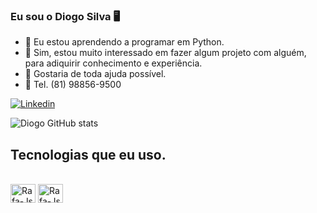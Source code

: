 
### Eu sou o Diogo Silva 🖥️

- 🌱 Eu estou aprendendo a programar em Python.
- 👯 Sim, estou muito interessado em fazer algum projeto com alguém, para adiquirir conhecimento e experiência.
- 🤔 Gostaria de toda ajuda possível. 
- 📱 Tel. (81) 98856-9500

[![Linkedin](https://img.shields.io/badge/LinkedIn-0077B5?style=for-the-badge&logo=linkedin&logoColor=white)](https://www.linkedin.com/in/diogo-santos-silva-3bb966112/)

![Diogo GitHub stats](https://github-readme-stats.vercel.app/api?username=DiogoSantosDaSilva&theme=outrun&show_icons=true)



## Tecnologias que eu uso.

<div>
<div style="display: inline_block"><br>
     <img align="center" alt="Rafa-Js" height="30" width="40" <img src="https://cdn.jsdelivr.net/gh/devicons/devicon/icons/vscode/vscode-original.svg" />
      <img align="center" alt="Rafa-Js" height="30" width="40" <img src="https://cdn.jsdelivr.net/gh/devicons/devicon/icons/python/python-original.svg" />
</div>



